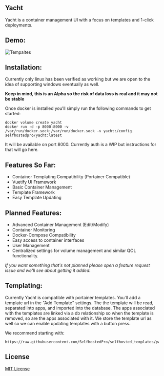 ## Yacht
Yacht is a container management UI with a focus on templates and 1-click deployments.

## Demo:
![Tempaltes](https://github.com/SelfhostedPro/yacht-vue/raw/master/readme_media/Yacht-Demo.gif "templates")

## Installation:
Currently only linux has been verified as working but we are open to the idea of supporting windows eventually as well.

**Keep in mind, this is an Alpha so the risk of data loss is real and it may not be stable**

Once docker is installed you'll simply run the following commands to get started:
```
docker volume create yacht
docker run -d -p 8000:8000 -v /var/run/docker.sock:/var/run/docker.sock -v yacht:/config selfhostedpro/yacht:latest
```
It will be available on port 8000.
Currently auth is a WIP but instructions for that will go here.

## Features So Far:
* Container Templating Compatibility (Portainer Compatible)
* Vuetify UI Framework
* Basic Container Management
* Template Framework
* Easy Template Updating

## Planned Features:
* Advanced Container Management (Edit/Modify)
* Container Monitoring
* Docker-Compose Compatibility
* Easy access to container interfaces
* User Management
* Centralized settings for volume management and similar QOL functionality.

*If you want something that's not planned please open a feature request issue and we'll see about getting it added.*

## Templating:
Currently Yacht is compatible with portainer templates. You'll add a template url in the "Add Template" settings. The the template will be read, separated into apps, and imported into the database. The apps associated with the templates are linked via a db relationship so when the template is removed, so are the apps associated with it. We store the template url as well so we can enable updating templates with a button press.

We recommend starting with: 
```
https://raw.githubusercontent.com/SelfhostedPro/selfhosted_templates/yacht/Template/template.json
```

## License
[MIT License](LICENSE.md)

